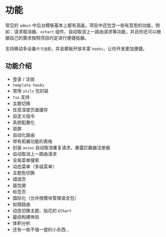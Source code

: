 # 功能

常见的 `admin` 中后台模板基本上都有涵盖。项目中还包含一些有意思的功能，例如：请求取消器、`echart` 组件、自动取消上一路由请求等功能，并且你还可以根据自己的需求按照项目约定进行便捷拓展。

支持移动多设备`尺寸适配`，并且模板开放丰富 `hooks`，让你开发更加便捷。

## 功能介绍

- 登录 / 注销
- `template hooks`
- 常用 `utils` 包封装
- `tsx` 支持
- 主题切换
- 任意深度页面缓存
- 自定义指令
- 系统配置化
- 锁屏
- 自动化路由
- 带有拓展功能的表格
- 封装 `axios` 自动取消重复请求，暴露拦截器注册器
- 自动取消上一路由请求
- 全局菜单搜索
- 动态菜单（多级菜单）
- 主题色切换
- 错误页
- 面包屑
- 标签页
- 国际化（允许按模块管理语言包）
- 权限路由
- 动态切换主题、贴花的 `EChart`
- 最佳构建体验
- 体积分析
- 还有一些不值一提的小东西...
